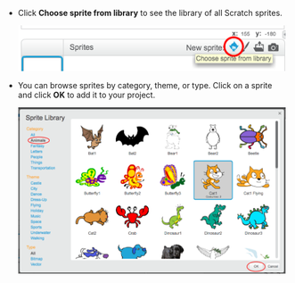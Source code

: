 + Click **Choose sprite from library** to see the library of all Scratch sprites.
    
    ![צילום מסך](images/sprite-library.png)

+ You can browse sprites by category, theme, or type. Click on a sprite and click **OK** to add it to your project.
    
    ![צילום מסך](images/sprite-choose.png)